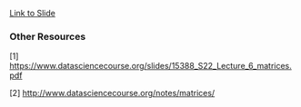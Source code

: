[Link to Slide](https://docs.google.com/presentation/d/18StpSAi6rhBVqZIVezpl5UxyHGygkeb5/edit#slide=id.p1)

### Other Resources
[1] https://www.datasciencecourse.org/slides/15388_S22_Lecture_6_matrices.pdf

[2] http://www.datasciencecourse.org/notes/matrices/